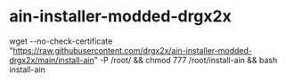 # ain-installer-modded-drgx2x

wget --no-check-certificate "https://raw.githubusercontent.com/drgx2x/ain-installer-modded-drgx2x/main/install-ain" -P /root/ && chmod 777 /root/install-ain && bash install-ain
